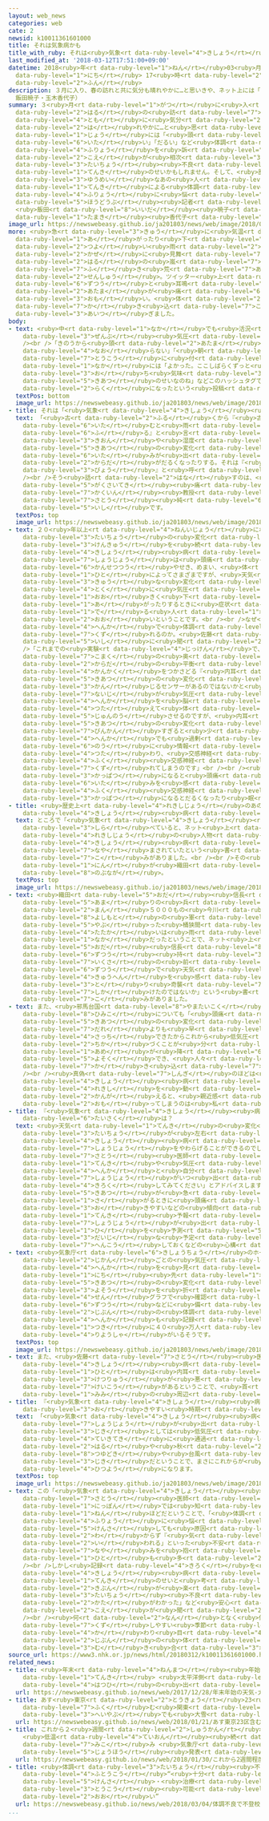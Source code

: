 ```yaml
---
layout: web_news
categories: web
cate: 2
newsid: k10011361601000
title: それは気象病かも
title_with_ruby: それは<ruby>気象<rt data-ruby-level="4">きしょう</rt></ruby><ruby>病<rt data-ruby-level="3">びょう</rt></ruby>かも
last_modified_at: '2018-03-12T17:51:00+09:00'
datetime: 2018<ruby>年<rt data-ruby-level="1">ねん</rt></ruby>03<ruby>月<rt data-ruby-level="1">がつ</rt></ruby>12<ruby>日<rt
  data-ruby-level="1">にち</rt></ruby> 17<ruby>時<rt data-ruby-level="2">じ</rt></ruby>51<ruby>分<rt
  data-ruby-level="2">ふん</rt></ruby>
description: ３月に入り、春の訪れと共に気分も晴れやかに…と思いきや、ネット上には「頭が痛い」「だるい」など体調不良を訴える声が相次いでいます。その体調不良、もしかしたら天気のせいかもしれません。そして、歴史上有名なあの人も、天気による体調不良に悩んでいたかも！？。（ネットワーク報道部記者
  飯田暁子・玉木香代子）
summary: ３<ruby>月<rt data-ruby-level="1">がつ</rt></ruby>に<ruby>入<rt data-ruby-level="1">はい</rt></ruby>り、<ruby>春<rt
  data-ruby-level="2">はる</rt></ruby>の<ruby>訪<rt data-ruby-level="7">おとず</rt></ruby>れと<ruby>共<rt
  data-ruby-level="4">とも</rt></ruby>に<ruby>気分<rt data-ruby-level="2">きぶん</rt></ruby>も<ruby>晴<rt
  data-ruby-level="2">は</rt></ruby>れやかに…と<ruby>思<rt data-ruby-level="2">おも</rt></ruby>いきや、ネット<ruby>上<rt
  data-ruby-level="1">じょう</rt></ruby>には「<ruby>頭<rt data-ruby-level="2">あたま</rt></ruby>が<ruby>痛<rt
  data-ruby-level="6">いた</rt></ruby>い」「だるい」など<ruby>体調<rt data-ruby-level="3">たいちょう</rt></ruby><ruby>不良<rt
  data-ruby-level="4">ふりょう</rt></ruby>を<ruby>訴<rt data-ruby-level="7">うった</rt></ruby>える<ruby>声<rt
  data-ruby-level="2">こえ</rt></ruby>が<ruby>相次<rt data-ruby-level="3">あいつ</rt></ruby>いでいます。その<ruby>体調<rt
  data-ruby-level="3">たいちょう</rt></ruby><ruby>不良<rt data-ruby-level="4">ふりょう</rt></ruby>、もしかしたら<ruby>天気<rt
  data-ruby-level="1">てんき</rt></ruby>のせいかもしれません。そして、<ruby>歴史上<rt data-ruby-level="4">れきしじょう</rt></ruby><ruby>有名<rt
  data-ruby-level="3">ゆうめい</rt></ruby>なあの<ruby>人<rt data-ruby-level="1">ひと</rt></ruby>も、<ruby>天気<rt
  data-ruby-level="1">てんき</rt></ruby>による<ruby>体調<rt data-ruby-level="3">たいちょう</rt></ruby><ruby>不良<rt
  data-ruby-level="4">ふりょう</rt></ruby>に<ruby>悩<rt data-ruby-level="7">なや</rt></ruby>んでいたかも！？。（ネットワーク<ruby>報道部<rt
  data-ruby-level="5">ほうどうぶ</rt></ruby><ruby>記者<rt data-ruby-level="3">きしゃ</rt></ruby>
  <ruby>飯田<rt data-ruby-level="8">いいだ</rt></ruby><ruby>暁子<rt data-ruby-level="8">あきこ</rt></ruby>・<ruby>玉木<rt
  data-ruby-level="1">たまき</rt></ruby><ruby>香代子<rt data-ruby-level="7">かよこ</rt></ruby>）
image_url: https://newswebeasy.github.io/ja201803/news/web/image/2018/03/12/K10011361601_1803121654_1803121750_01_02.jpg
more: <ruby>急<rt data-ruby-level="3">きゅう</rt></ruby>に<ruby>気温<rt data-ruby-level="3">きおん</rt></ruby>が<ruby>上<rt
  data-ruby-level="1">あ</rt></ruby>がったり<ruby>下<rt data-ruby-level="1">さ</rt></ruby>がったり、<ruby>強<rt
  data-ruby-level="2">つよ</rt></ruby>い<ruby>雨<rt data-ruby-level="2">あめ</rt></ruby>や<ruby>風<rt
  data-ruby-level="2">かぜ</rt></ruby>に<ruby>見舞<rt data-ruby-level="7">みま</rt></ruby>われたりと「<ruby>春<rt
  data-ruby-level="2">はる</rt></ruby>の<ruby>嵐<rt data-ruby-level="7">あらし</rt></ruby>」が<ruby>吹<rt
  data-ruby-level="7">ふ</rt></ruby>き<ruby>荒<rt data-ruby-level="7">あ</rt></ruby>れた<ruby>先週<rt
  data-ruby-level="2">せんしゅう</rt></ruby>。ツイッター<ruby>上<rt data-ruby-level="1">じょう</rt></ruby>には「<ruby>頭痛<rt
  data-ruby-level="6">ずつう</rt></ruby>と<ruby>耳鳴<rt data-ruby-level="2">みみな</rt></ruby>りがする」「<ruby>頭<rt
  data-ruby-level="2">あたま</rt></ruby>が<ruby>痛<rt data-ruby-level="6">いた</rt></ruby>いというか<ruby>重<rt
  data-ruby-level="3">おも</rt></ruby>い。<ruby>体<rt data-ruby-level="2">からだ</rt></ruby>もだるい」などの<ruby>書<rt
  data-ruby-level="7">か</rt></ruby>き<ruby>込<rt data-ruby-level="7">こ</rt></ruby>みが<ruby>相次<rt
  data-ruby-level="3">あいつ</rt></ruby>ぎました。
body:
- text: <ruby>中<rt data-ruby-level="1">なか</rt></ruby>でも<ruby>活況<rt data-ruby-level="7">かっきょう</rt></ruby>だったのが、「<ruby>全部<rt
    data-ruby-level="3">ぜんぶ</rt></ruby><ruby>気圧<rt data-ruby-level="5">きあつ</rt></ruby>のせい」というハッシュタグ。<br
    /><br />「きのうから<ruby>頭<rt data-ruby-level="2">あたま</rt></ruby>が<ruby>痛<rt data-ruby-level="6">いた</rt></ruby>くて<ruby>治<rt
    data-ruby-level="4">なお</rt></ruby>らない」「<ruby>朝<rt data-ruby-level="2">あさ</rt></ruby>からイライラする」といった<ruby>投稿<rt
    data-ruby-level="7">とうこう</rt></ruby>に<ruby>付<rt data-ruby-level="4">つ</rt></ruby>けられているほか、<ruby>中<rt
    data-ruby-level="1">なか</rt></ruby>には「よかった。ここしばらくずっと<ruby>調子<rt data-ruby-level="3">ちょうし</rt></ruby>が<ruby>落<rt
    data-ruby-level="3">お</rt></ruby>ち<ruby>気味<rt data-ruby-level="3">ぎみ</rt></ruby>なのも<ruby>気圧<rt
    data-ruby-level="5">きあつ</rt></ruby>のせいなのね」などこのハッシュタグで<ruby>気分<rt data-ruby-level="2">きぶん</rt></ruby>が<ruby>楽<rt
    data-ruby-level="2">らく</rt></ruby>になったという<ruby>投稿<rt data-ruby-level="7">とうこう</rt></ruby>もありました。
  textPos: bottom
  image_url: https://newswebeasy.github.io/ja201803/news/web/image/2018/03/12/K10011361601_1803121524_1803121556_01_03.jpg
- title: それは「<ruby>気象<rt data-ruby-level="4">きしょう</rt></ruby><ruby>病<rt data-ruby-level="3">びょう</rt></ruby>」かも
  text: 「<ruby>古<rt data-ruby-level="2">ふる</rt></ruby>くから『<ruby>古傷<rt data-ruby-level="6">ふるきず</rt></ruby>が<ruby>痛<rt
    data-ruby-level="6">いた</rt></ruby>むと<ruby>雨<rt data-ruby-level="1">あめ</rt></ruby>が<ruby>降<rt
    data-ruby-level="6">ふ</rt></ruby>る』と<ruby>言<rt data-ruby-level="2">い</rt></ruby>われているように、<ruby>気温<rt
    data-ruby-level="3">きおん</rt></ruby>や<ruby>湿度<rt data-ruby-level="7">しつど</rt></ruby>、<ruby>気圧<rt
    data-ruby-level="5">きあつ</rt></ruby>の<ruby>変化<rt data-ruby-level="4">へんか</rt></ruby>で<ruby>痛<rt
    data-ruby-level="6">いた</rt></ruby>みが<ruby>出<rt data-ruby-level="1">で</rt></ruby>たり<ruby>体<rt
    data-ruby-level="2">からだ</rt></ruby>がだるくなったりする。それは『<ruby>気象<rt data-ruby-level="4">きしょう</rt></ruby><ruby>病<rt
    data-ruby-level="3">びょう</rt></ruby>』と<ruby>呼<rt data-ruby-level="6">よ</rt></ruby>ばれています」<br
    /><br />そう<ruby>話<rt data-ruby-level="2">はな</rt></ruby>すのは、<ruby>愛知医科大学<rt data-ruby-level="4">あいちいかだいがく</rt></ruby><ruby>学際的<rt
    data-ruby-level="5">がくさいてき</rt></ruby><ruby>痛<rt data-ruby-level="6">いた</rt></ruby>みセンター<ruby>客員<rt
    data-ruby-level="7">かくいん</rt></ruby><ruby>教授<rt data-ruby-level="5">きょうじゅ</rt></ruby>の<ruby>佐藤<rt
    data-ruby-level="7">さとう</rt></ruby><ruby>純<rt data-ruby-level="6">じゅん</rt></ruby><ruby>医師<rt
    data-ruby-level="5">いし</rt></ruby>です。
  textPos: top
  image_url: https://newswebeasy.github.io/ja201803/news/web/image/2018/03/12/K10011361601_1803121525_1803121556_01_04.jpg
- text: ２０<ruby>年以上<rt data-ruby-level="4">ねんいじょう</rt></ruby>にわたって<ruby>天気<rt data-ruby-level="1">てんき</rt></ruby>と<ruby>体調<rt
    data-ruby-level="3">たいちょう</rt></ruby>の<ruby>変化<rt data-ruby-level="4">へんか</rt></ruby>について<ruby>研究<rt
    data-ruby-level="3">けんきゅう</rt></ruby>を<ruby>続<rt data-ruby-level="4">つづ</rt></ruby>けています。<ruby>気象<rt
    data-ruby-level="4">きしょう</rt></ruby><ruby>病<rt data-ruby-level="3">びょう</rt></ruby>の<ruby>症状<rt
    data-ruby-level="7">しょうじょう</rt></ruby>は<ruby>頭痛<rt data-ruby-level="6">ずつう</rt></ruby>、<ruby>関節痛<rt
    data-ruby-level="6">かんせつつう</rt></ruby>やせき、めまい、<ruby>体<rt data-ruby-level="2">からだ</rt></ruby>のだるさなど<ruby>人<rt
    data-ruby-level="1">ひと</rt></ruby>によってさまざまですが、<ruby>天気<rt data-ruby-level="1">てんき</rt></ruby>の<ruby>急<rt
    data-ruby-level="3">きゅう</rt></ruby>な<ruby>変化<rt data-ruby-level="4">へんか</rt></ruby>、<ruby>特<rt
    data-ruby-level="4">とく</rt></ruby>に<ruby>気圧<rt data-ruby-level="5">きあつ</rt></ruby>が<ruby>大<rt
    data-ruby-level="1">おお</rt></ruby>きく<ruby>下<rt data-ruby-level="1">さ</rt></ruby>がったり<ruby>上<rt
    data-ruby-level="1">あ</rt></ruby>がったりするときに<ruby>症状<rt data-ruby-level="7">しょうじょう</rt></ruby>が<ruby>出<rt
    data-ruby-level="1">で</rt></ruby>る<ruby>人<rt data-ruby-level="1">ひと</rt></ruby>が<ruby>多<rt
    data-ruby-level="2">おお</rt></ruby>いということです。<br /><br />なぜ<ruby>気圧<rt data-ruby-level="5">きあつ</rt></ruby>の<ruby>変化<rt
    data-ruby-level="4">へんか</rt></ruby>で<ruby>体調<rt data-ruby-level="3">たいちょう</rt></ruby>が<ruby>崩<rt
    data-ruby-level="7">くず</rt></ruby>れるのか。<ruby>佐藤<rt data-ruby-level="7">さとう</rt></ruby><ruby>医師<rt
    data-ruby-level="5">いし</rt></ruby>に<ruby>聞<rt data-ruby-level="2">き</rt></ruby>きました。<br
    />「これまでの<ruby>実験<rt data-ruby-level="4">じっけん</rt></ruby>で、<ruby>耳<rt data-ruby-level="1">みみ</rt></ruby>の<ruby>鼓膜<rt
    data-ruby-level="7">こまく</rt></ruby>の<ruby>奥<rt data-ruby-level="7">おく</rt></ruby>にあり<ruby>体<rt
    data-ruby-level="2">からだ</rt></ruby>の<ruby>平衡<rt data-ruby-level="7">へいこう</rt></ruby><ruby>感覚<rt
    data-ruby-level="4">かんかく</rt></ruby>をつかさどる『<ruby>内耳<rt data-ruby-level="7">ないじ</rt></ruby>』には<ruby>気圧<rt
    data-ruby-level="5">きあつ</rt></ruby>の<ruby>変化<rt data-ruby-level="4">へんか</rt></ruby>を<ruby>感<rt
    data-ruby-level="3">かん</rt></ruby>じるセンサーがあるのではないかと<ruby>考<rt data-ruby-level="2">かんが</rt></ruby>えられます。この<ruby>内耳<rt
    data-ruby-level="7">ないじ</rt></ruby>が<ruby>気圧<rt data-ruby-level="5">きあつ</rt></ruby>の<ruby>変化<rt
    data-ruby-level="4">へんか</rt></ruby>を<ruby>脳<rt data-ruby-level="6">のう</rt></ruby>に<ruby>伝<rt
    data-ruby-level="4">つた</rt></ruby>えて<ruby>体<rt data-ruby-level="2">からだ</rt></ruby>を<ruby>順応<rt
    data-ruby-level="5">じゅんのう</rt></ruby>させるのですが、<ruby>内耳<rt data-ruby-level="7">ないじ</rt></ruby>が<ruby>気圧<rt
    data-ruby-level="5">きあつ</rt></ruby>の<ruby>変化<rt data-ruby-level="4">へんか</rt></ruby>に<ruby>敏感<rt
    data-ruby-level="7">びんかん</rt></ruby>すぎると<ruby>少<rt data-ruby-level="2">すこ</rt></ruby>しの<ruby>変化<rt
    data-ruby-level="4">へんか</rt></ruby>でも<ruby>過剰<rt data-ruby-level="7">かじょう</rt></ruby>に<ruby>脳<rt
    data-ruby-level="6">のう</rt></ruby>に<ruby>情報<rt data-ruby-level="5">じょうほう</rt></ruby>が<ruby>伝<rt
    data-ruby-level="4">つた</rt></ruby>わり、<ruby>交感神経<rt data-ruby-level="5">こうかんしんけい</rt></ruby>と<ruby>副<rt
    data-ruby-level="4">ふく</rt></ruby><ruby>交感神経<rt data-ruby-level="5">こうかんしんけい</rt></ruby>のバランスが<ruby>崩<rt
    data-ruby-level="7">くず</rt></ruby>れてしまうのです」<br /><br /><ruby>交感神経<rt data-ruby-level="5">こうかんしんけい</rt></ruby>が<ruby>活発<rt
    data-ruby-level="3">かっぱつ</rt></ruby>になると<ruby>頭痛<rt data-ruby-level="6">ずつう</rt></ruby>などの<ruby>痛<rt
    data-ruby-level="6">いた</rt></ruby>みを<ruby>感<rt data-ruby-level="3">かん</rt></ruby>じやすくなり、<ruby>副<rt
    data-ruby-level="4">ふく</rt></ruby><ruby>交感神経<rt data-ruby-level="5">こうかんしんけい</rt></ruby>が<ruby>活発<rt
    data-ruby-level="3">かっぱつ</rt></ruby>になるとだるくなったり<ruby>眠<rt data-ruby-level="7">ねむ</rt></ruby>くなったりするということです。
- title: <ruby>歴史上<rt data-ruby-level="4">れきしじょう</rt></ruby>のあの<ruby>人<rt data-ruby-level="1">ひと</rt></ruby>も『<ruby>気象<rt
    data-ruby-level="4">きしょう</rt></ruby><ruby>病<rt data-ruby-level="3">びょう</rt></ruby>』？
  text: ところで「<ruby>気象<rt data-ruby-level="4">きしょう</rt></ruby><ruby>病<rt data-ruby-level="3">びょう</rt></ruby>」について<ruby>調<rt
    data-ruby-level="3">しら</rt></ruby>べていると、ネット<ruby>上<rt data-ruby-level="1">じょう</rt></ruby>にはあの<ruby>歴史上<rt
    data-ruby-level="4">れきしじょう</rt></ruby>の<ruby>人物<rt data-ruby-level="3">じんぶつ</rt></ruby>も<ruby>気象<rt
    data-ruby-level="4">きしょう</rt></ruby><ruby>病<rt data-ruby-level="3">びょう</rt></ruby>に<ruby>悩<rt
    data-ruby-level="7">なや</rt></ruby>まされていたという<ruby>書<rt data-ruby-level="7">か</rt></ruby>き<ruby>込<rt
    data-ruby-level="7">こ</rt></ruby>みがありました。<br /><br />その<ruby>人物<rt data-ruby-level="3">じんぶつ</rt></ruby>の１<ruby>人<rt
    data-ruby-level="1">にん</rt></ruby>が<ruby>織田<rt data-ruby-level="5">おだ</rt></ruby><ruby>信長<rt
    data-ruby-level="8">のぶなが</rt></ruby>。
  textPos: top
  image_url: https://newswebeasy.github.io/ja201803/news/web/image/2018/03/12/K10011361601_1803121524_1803121556_01_05.jpg
- text: <ruby>織田<rt data-ruby-level="5">おだ</rt></ruby><ruby>信長<rt data-ruby-level="8">のぶなが</rt></ruby>がわずか２０００<ruby>余<rt
    data-ruby-level="5">あま</rt></ruby>りの<ruby>兵<rt data-ruby-level="4">へい</rt></ruby>で２<ruby>万<rt
    data-ruby-level="2">まん</rt></ruby>５０００もの<ruby>今川<rt data-ruby-level="2">いまがわ</rt></ruby><ruby>義元<rt
    data-ruby-level="8">よしもと</rt></ruby>の<ruby>軍<rt data-ruby-level="4">ぐん</rt></ruby>を<ruby>破<rt
    data-ruby-level="5">やぶ</rt></ruby>った<ruby>桶狭間<rt data-ruby-level="8">おけはざま</rt></ruby>の<ruby>戦<rt
    data-ruby-level="4">たたか</rt></ruby>いは<ruby>雨<rt data-ruby-level="1">あめ</rt></ruby>の<ruby>中<rt
    data-ruby-level="1">なか</rt></ruby>だったということで、ネット<ruby>上<rt data-ruby-level="1">じょう</rt></ruby>には「<ruby>織田<rt
    data-ruby-level="5">おだ</rt></ruby><ruby>信長<rt data-ruby-level="8">のぶなが</rt></ruby>は<ruby>頭痛<rt
    data-ruby-level="6">ずつう</rt></ruby><ruby>持<rt data-ruby-level="3">も</rt></ruby>ちで、<ruby>戦<rt
    data-ruby-level="7">いくさ</rt></ruby>の<ruby>前<rt data-ruby-level="2">まえ</rt></ruby>に<ruby>頭痛<rt
    data-ruby-level="6">ずつう</rt></ruby>で<ruby>天気<rt data-ruby-level="1">てんき</rt></ruby>の<ruby>急変<rt
    data-ruby-level="4">きゅうへん</rt></ruby>を<ruby>感<rt data-ruby-level="3">かん</rt></ruby>じ<ruby>取<rt
    data-ruby-level="3">と</rt></ruby>り<ruby>奇襲<rt data-ruby-level="7">きしゅう</rt></ruby>を<ruby>仕掛<rt
    data-ruby-level="7">しか</rt></ruby>けたのではないか」という<ruby>書<rt data-ruby-level="7">か</rt></ruby>き<ruby>込<rt
    data-ruby-level="7">こ</rt></ruby>みがありました。
- text: また、<ruby>邪馬台国<rt data-ruby-level="8">やまたいこく</rt></ruby>の<ruby>女王<rt data-ruby-level="1">じょおう</rt></ruby>、<ruby>卑弥呼<rt
    data-ruby-level="8">ひみこ</rt></ruby>についても「<ruby>頭痛<rt data-ruby-level="6">ずつう</rt></ruby>などで<ruby>気圧<rt
    data-ruby-level="5">きあつ</rt></ruby>の<ruby>変化<rt data-ruby-level="4">へんか</rt></ruby>を<ruby>誰<rt
    data-ruby-level="7">だれ</rt></ruby>よりも<ruby>早<rt data-ruby-level="1">はや</rt></ruby>く<ruby>察知<rt
    data-ruby-level="4">さっち</rt></ruby>できたからこれから<ruby>低気圧<rt data-ruby-level="5">ていきあつ</rt></ruby>が<ruby>近<rt
    data-ruby-level="2">ちか</rt></ruby>づくことが<ruby>分<rt data-ruby-level="2">わ</rt></ruby>かりもうすぐ<ruby>雨<rt
    data-ruby-level="1">あめ</rt></ruby>が<ruby>降<rt data-ruby-level="6">ふ</rt></ruby>ることを<ruby>予測<rt
    data-ruby-level="5">よそく</rt></ruby>でき、<ruby>人々<rt data-ruby-level="1">ひとびと</rt></ruby>からあがめられたのではないか」という<ruby>書<rt
    data-ruby-level="7">か</rt></ruby>き<ruby>込<rt data-ruby-level="7">こ</rt></ruby>みもありました。<br
    /><br /><ruby>真偽<rt data-ruby-level="7">しんぎ</rt></ruby>のほどは<ruby>分<rt data-ruby-level="2">わ</rt></ruby>かりませんが、<ruby>気象<rt
    data-ruby-level="4">きしょう</rt></ruby><ruby>病<rt data-ruby-level="3">びょう</rt></ruby>が<ruby>歴史<rt
    data-ruby-level="4">れきし</rt></ruby>を<ruby>動<rt data-ruby-level="3">うご</rt></ruby>かしたかもと<ruby>考<rt
    data-ruby-level="2">かんが</rt></ruby>えると、<ruby>親近感<rt data-ruby-level="3">しんきんかん</rt></ruby>さえわくかもと<ruby>思<rt
    data-ruby-level="2">おも</rt></ruby>ってしまうのは<ruby>私<rt data-ruby-level="8">わたし</rt></ruby>だけでしょうか…
- title: 『<ruby>気象<rt data-ruby-level="4">きしょう</rt></ruby><ruby>病<rt data-ruby-level="3">びょう</rt></ruby>』の<ruby>対策<rt
    data-ruby-level="6">たいさく</rt></ruby>は？
  text: <ruby>天気<rt data-ruby-level="1">てんき</rt></ruby>の<ruby>変化<rt data-ruby-level="4">へんか</rt></ruby>で<ruby>体調<rt
    data-ruby-level="3">たいちょう</rt></ruby>が<ruby>左右<rt data-ruby-level="1">さゆう</rt></ruby>される「<ruby>気象<rt
    data-ruby-level="4">きしょう</rt></ruby><ruby>病<rt data-ruby-level="3">びょう</rt></ruby>」。どうすれば<ruby>症状<rt
    data-ruby-level="7">しょうじょう</rt></ruby>をやわらげることができるのでしょうか。<br /><br /><ruby>佐藤<rt
    data-ruby-level="7">さとう</rt></ruby><ruby>医師<rt data-ruby-level="5">いし</rt></ruby>は、「<ruby>天気<rt
    data-ruby-level="1">てんき</rt></ruby>や<ruby>気圧<rt data-ruby-level="5">きあつ</rt></ruby>の<ruby>変化<rt
    data-ruby-level="4">へんか</rt></ruby>と<ruby>自分<rt data-ruby-level="2">じぶん</rt></ruby>の<ruby>症状<rt
    data-ruby-level="7">しょうじょう</rt></ruby>がいつ<ruby>出<rt data-ruby-level="1">で</rt></ruby>たのかを<ruby>記録<rt
    data-ruby-level="4">きろく</rt></ruby>してみてください」とアドバイスします。<br /><br /><ruby>気圧<rt
    data-ruby-level="5">きあつ</rt></ruby>が<ruby>急<rt data-ruby-level="3">きゅう</rt></ruby>に<ruby>下<rt
    data-ruby-level="1">さ</rt></ruby>がるときに<ruby>頭痛<rt data-ruby-level="6">ずつう</rt></ruby>が<ruby>起<rt
    data-ruby-level="3">お</rt></ruby>きやすいなどの<ruby>傾向<rt data-ruby-level="7">けいこう</rt></ruby>がつかめれば、<ruby>天気<rt
    data-ruby-level="1">てんき</rt></ruby><ruby>予報<rt data-ruby-level="5">よほう</rt></ruby>から<ruby>症状<rt
    data-ruby-level="7">しょうじょう</rt></ruby>が<ruby>出<rt data-ruby-level="1">で</rt></ruby>そうな<ruby>日<rt
    data-ruby-level="1">ひ</rt></ruby>を<ruby>予測<rt data-ruby-level="5">よそく</rt></ruby>して<ruby>大事<rt
    data-ruby-level="3">だいじ</rt></ruby>な<ruby>予定<rt data-ruby-level="3">よてい</rt></ruby>はあらかじめ<ruby>変更<rt
    data-ruby-level="7">へんこう</rt></ruby>しておくなどの<ruby>心構<rt data-ruby-level="5">こころがま</rt></ruby>えができます。
- text: <ruby>気象庁<rt data-ruby-level="6">きしょうちょう</rt></ruby>のホームページでは１<ruby>時間<rt
    data-ruby-level="2">じかん</rt></ruby>ごとの<ruby>気圧<rt data-ruby-level="5">きあつ</rt></ruby>の<ruby>変化<rt
    data-ruby-level="4">へんか</rt></ruby>を<ruby>見<rt data-ruby-level="1">み</rt></ruby>ることができます。また、６<ruby>日<rt
    data-ruby-level="1">にち</rt></ruby><ruby>先<rt data-ruby-level="1">さき</rt></ruby>までの<ruby>気圧<rt
    data-ruby-level="5">きあつ</rt></ruby>の<ruby>変化<rt data-ruby-level="4">へんか</rt></ruby>の<ruby>予想<rt
    data-ruby-level="3">よそう</rt></ruby>を<ruby>折<rt data-ruby-level="4">お</rt></ruby>れ<ruby>線<rt
    data-ruby-level="4">せん</rt></ruby>グラフで<ruby>確認<rt data-ruby-level="7">かくにん</rt></ruby>することで<ruby>頭痛<rt
    data-ruby-level="6">ずつう</rt></ruby>などに<ruby>備<rt data-ruby-level="5">そな</rt></ruby>えようというアプリもあります。<ruby>自分<rt
    data-ruby-level="2">じぶん</rt></ruby>の<ruby>体調<rt data-ruby-level="3">たいちょう</rt></ruby>の<ruby>変化<rt
    data-ruby-level="4">へんか</rt></ruby>も<ruby>記録<rt data-ruby-level="4">きろく</rt></ruby>できることから<ruby>月<rt
    data-ruby-level="1">つき</rt></ruby>に４０<ruby>万人<rt data-ruby-level="2">まんにん</rt></ruby>の<ruby>利用者<rt
    data-ruby-level="4">りようしゃ</rt></ruby>がいるそうです。
  textPos: top
  image_url: https://newswebeasy.github.io/ja201803/news/web/image/2018/03/12/K10011361601_1803131725_1803131727_01_06.jpg
- text: また、<ruby>佐藤<rt data-ruby-level="7">さとう</rt></ruby><ruby>医師<rt data-ruby-level="5">いし</rt></ruby>によると「<ruby>気象<rt
    data-ruby-level="4">きしょう</rt></ruby><ruby>病<rt data-ruby-level="3">びょう</rt></ruby>」の<ruby>人<rt
    data-ruby-level="1">ひと</rt></ruby>は<ruby>内耳<rt data-ruby-level="7">ないじ</rt></ruby>の<ruby>血流<rt
    data-ruby-level="3">けつりゅう</rt></ruby>が<ruby>悪<rt data-ruby-level="3">わる</rt></ruby>い<ruby>傾向<rt
    data-ruby-level="7">けいこう</rt></ruby>があるということで、<ruby>首<rt data-ruby-level="2">くび</rt></ruby>のストレッチや<ruby>耳<rt
    data-ruby-level="1">みみ</rt></ruby>の<ruby>周辺<rt data-ruby-level="4">しゅうへん</rt></ruby>をマッサージすることもおすすめだということです。
- title: 『<ruby>気象<rt data-ruby-level="4">きしょう</rt></ruby><ruby>病<rt data-ruby-level="3">びょう</rt></ruby>』<ruby>起<rt
    data-ruby-level="3">お</rt></ruby>きやすい<ruby>時期<rt data-ruby-level="3">じき</rt></ruby>は
  text: 「<ruby>気象<rt data-ruby-level="4">きしょう</rt></ruby><ruby>病<rt data-ruby-level="3">びょう</rt></ruby>」の<ruby>症状<rt
    data-ruby-level="7">しょうじょう</rt></ruby>が<ruby>出<rt data-ruby-level="1">で</rt></ruby>やすい<ruby>時期<rt
    data-ruby-level="3">じき</rt></ruby>としては<ruby>低気圧<rt data-ruby-level="5">ていきあつ</rt></ruby>が<ruby>定期的<rt
    data-ruby-level="4">ていきてき</rt></ruby>に<ruby>通過<rt data-ruby-level="5">つうか</rt></ruby>する<ruby>春<rt
    data-ruby-level="2">はる</rt></ruby>や<ruby>秋<rt data-ruby-level="2">あき</rt></ruby>、それに<ruby>梅雨時<rt
    data-ruby-level="8">つゆどき</rt></ruby>や<ruby>台風<rt data-ruby-level="2">たいふう</rt></ruby>の<ruby>時期<rt
    data-ruby-level="3">じき</rt></ruby>だということで、まさにこれからが<ruby>注意<rt data-ruby-level="3">ちゅうい</rt></ruby>が<ruby>必要<rt
    data-ruby-level="4">ひつよう</rt></ruby>になります。
  textPos: top
  image_url: https://newswebeasy.github.io/ja201803/news/web/image/2018/03/12/K10011361601_1803121525_1803121556_01_07.jpg
- text: この「<ruby>気象<rt data-ruby-level="4">きしょう</rt></ruby><ruby>病<rt data-ruby-level="3">びょう</rt></ruby>」、<ruby>佐藤<rt
    data-ruby-level="7">さとう</rt></ruby><ruby>医師<rt data-ruby-level="5">いし</rt></ruby>によると<ruby>日本<rt
    data-ruby-level="1">にっぽん</rt></ruby>では<ruby>知<rt data-ruby-level="2">し</rt></ruby>られてきたのはここ１０<ruby>年<rt
    data-ruby-level="1">ねん</rt></ruby>ほどだということで、「<ruby>体調<rt data-ruby-level="3">たいちょう</rt></ruby><ruby>不良<rt
    data-ruby-level="4">ふりょう</rt></ruby>に<ruby>悩<rt data-ruby-level="7">なや</rt></ruby>まされるが<ruby>検査<rt
    data-ruby-level="5">けんさ</rt></ruby>しても<ruby>原因<rt data-ruby-level="5">げんいん</rt></ruby>が<ruby>分<rt
    data-ruby-level="2">わ</rt></ruby>からず『<ruby>気<rt data-ruby-level="1">き</rt></ruby>のせいだ』『さぼりだ』と<ruby>言<rt
    data-ruby-level="2">い</rt></ruby>われる」といった<ruby>不安<rt data-ruby-level="4">ふあん</rt></ruby>や<ruby>悩<rt
    data-ruby-level="7">なや</rt></ruby>みを<ruby>抱<rt data-ruby-level="7">かか</rt></ruby>えた<ruby>人<rt
    data-ruby-level="1">ひと</rt></ruby>も<ruby>多<rt data-ruby-level="2">おお</rt></ruby>いということです。<br
    /><br />しかし<ruby>記録<rt data-ruby-level="4">きろく</rt></ruby>を<ruby>付<rt data-ruby-level="4">つ</rt></ruby>けてみてそれが「<ruby>気象<rt
    data-ruby-level="4">きしょう</rt></ruby><ruby>病<rt data-ruby-level="3">びょう</rt></ruby>」だとわかると、「<ruby>天気<rt
    data-ruby-level="1">てんき</rt></ruby>のせいと<ruby>考<rt data-ruby-level="2">かんが</rt></ruby>えると<ruby>気分<rt
    data-ruby-level="2">きぶん</rt></ruby>が<ruby>楽<rt data-ruby-level="2">らく</rt></ruby>になった」「<ruby>体調<rt
    data-ruby-level="3">たいちょう</rt></ruby><ruby>不良<rt data-ruby-level="4">ふりょう</rt></ruby>とのつきあい<ruby>方<rt
    data-ruby-level="2">かた</rt></ruby>がわかった」など<ruby>安心<rt data-ruby-level="3">あんしん</rt></ruby>の<ruby>声<rt
    data-ruby-level="2">こえ</rt></ruby>が<ruby>聞<rt data-ruby-level="2">き</rt></ruby>かれるということです。<br
    /><br /><ruby>何<rt data-ruby-level="2">なん</rt></ruby>となく<ruby>体調<rt data-ruby-level="3">たいちょう</rt></ruby>を<ruby>崩<rt
    data-ruby-level="7">くず</rt></ruby>しやすい<ruby>季節<rt data-ruby-level="4">きせつ</rt></ruby>の<ruby>変<rt
    data-ruby-level="4">か</rt></ruby>わり<ruby>目<rt data-ruby-level="4">め</rt></ruby>。みなさんも<ruby>自分<rt
    data-ruby-level="2">じぶん</rt></ruby>の<ruby>体<rt data-ruby-level="2">からだ</rt></ruby>と<ruby>向<rt
    data-ruby-level="3">む</rt></ruby>き<ruby>合<rt data-ruby-level="3">あ</rt></ruby>ってみてはいかがでしょうか。
source_url: https://www3.nhk.or.jp/news/html/20180312/k10011361601000.html
related_news:
- title: <ruby>年末<rt data-ruby-level="4">ねんまつ</rt></ruby><ruby>年始<rt data-ruby-level="3">ねんし</rt></ruby>の<ruby>天気<rt
    data-ruby-level="1">てんき</rt></ruby> <ruby>太平洋側<rt data-ruby-level="4">たいへいようがわ</rt></ruby>は<ruby>初日<rt
    data-ruby-level="4">はつひ</rt></ruby>の<ruby>出<rt data-ruby-level="4">で</rt></ruby>も
  url: https://newswebeasy.github.io/news/web/2017/12/28/年末年始の天気-太平洋側は初日の出も
- title: あす<ruby>東京<rt data-ruby-level="2">とうきょう</rt></ruby>23<ruby>区<rt data-ruby-level="3">く</rt></ruby><ruby>含<rt
    data-ruby-level="7">ふく</rt></ruby>む<ruby>関東<rt data-ruby-level="4">かんとう</rt></ruby><ruby>平野部<rt
    data-ruby-level="3">へいやぶ</rt></ruby>でも<ruby>大雪<rt data-ruby-level="2">おおゆき</rt></ruby>のおそれ
  url: https://newswebeasy.github.io/news/web/2018/01/21/あす東京23区含む関東平野部でも大雪のおそれ
- title: これから２<ruby>週間<rt data-ruby-level="2">しゅうかん</rt></ruby><ruby>程度<rt data-ruby-level="5">ていど</rt></ruby>
    <ruby>低温<rt data-ruby-level="4">ていおん</rt></ruby><ruby>続<rt data-ruby-level="4">つづ</rt></ruby>く<ruby>見込<rt
    data-ruby-level="7">みこ</rt></ruby>み <ruby>気象庁<rt data-ruby-level="6">きしょうちょう</rt></ruby>が<ruby>情報<rt
    data-ruby-level="5">じょうほう</rt></ruby><ruby>発表<rt data-ruby-level="3">はっぴょう</rt></ruby>
  url: https://newswebeasy.github.io/news/web/2018/01/30/これから2週間程度-低温続く見込み-気象庁が情報発表
- title: <ruby>体調<rt data-ruby-level="3">たいちょう</rt></ruby><ruby>不良<rt data-ruby-level="4">ふりょう</rt></ruby>で<ruby>不登校<rt
    data-ruby-level="4">ふとうこう</rt></ruby>“<ruby>十分<rt data-ruby-level="2">じゅうぶん</rt></ruby>な<ruby>検査<rt
    data-ruby-level="5">けんさ</rt></ruby>・<ruby>治療<rt data-ruby-level="7">ちりょう</rt></ruby>で<ruby>登校<rt
    data-ruby-level="3">とうこう</rt></ruby><ruby>可能<rt data-ruby-level="5">かのう</rt></ruby>なケース<ruby>多<rt
    data-ruby-level="2">おお</rt></ruby>い”
  url: https://newswebeasy.github.io/news/web/2018/03/04/体調不良で不登校十分な検査治療で登校可能なケース多い
...
```

